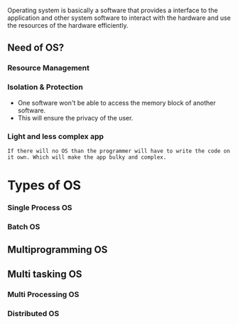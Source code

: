 Operating system is basically a software that provides a interface to the application and other system software to interact with the hardware and use the resources of the hardware efficiently.

## Need of OS?

### Resource Management
### Isolation & Protection
 - One software won't be able to access the memory block of another software.
 - This will ensure the privacy of the user.

### Light and less complex app
	If there will no OS than the programmer will have to write the code on it own. Which will make the app bulky and complex. 

# Types of OS
### Single Process OS
### Batch OS
## Multiprogramming OS
## Multi tasking OS
### Multi Processing OS
### Distributed OS

